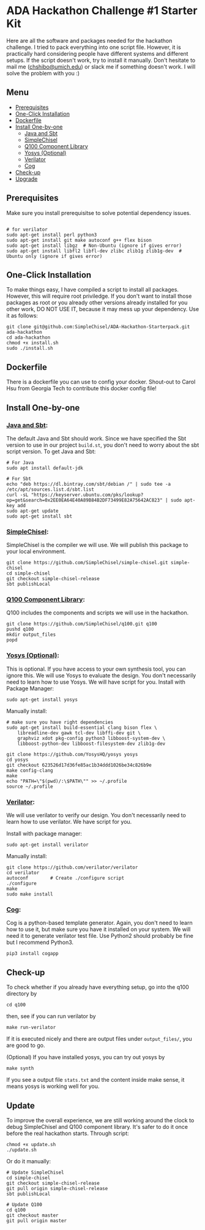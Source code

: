 # ADA Hackathon Challenge #1 Starter Kit

Here are all the software and packages needed for the hackathon challenge. I tried to pack everything into one script file. However, it is practically hard considering people have different systems and different setups. If the script doesn't work, try to install it manually. Don't hesitate to mail me (chshibo@umich.edu) or slack me if something doesn't work. I will solve the problem with you :)

## Menu
- [Prerequisites](#prerequisites)
- [One-Click Installation](#one-click-installation)
- [Dockerfile](#dockerfile)
- [Install One-by-one](#install-one-by-one)
	- [Java and Sbt](#java-and-sbt)
	- [SimpleChisel](#simplechisel)
	- [Q100 Component Library](#q100)
	- [Yosys (Optional)](#yosys\ (optional))
	- [Verilator](#verilator)
	- [Cog](#Cog)
- [Check-up](#check-up)
- [Upgrade](#upgrade)
## Prerequisites
Make sure you install prerequisitse to solve potential dependency issues.
```

# for verilator
sudo apt-get install perl python3
sudo apt-get install git make autoconf g++ flex bison
sudo apt-get install libgz  # Non-Ubuntu (ignore if gives error)
sudo apt-get install libfl2 libfl-dev zlibc zlib1g zlib1g-dev  # Ubuntu only (ignore if gives error)

```

## One-Click Installation
To make things easy, I have compiled a script to install all packages. However, this will require root priviledge. If you don't want to install those packages as root or you already other versions already installed for you other work, DO NOT USE IT, because it may mess up your dependency. Use it as follows:
```
git clone git@github.com:SimpleChisel/ADA-Hackathon-Starterpack.git ada-hackathon
cd ada-hackathon
chmod +x install.sh
sudo ./install.sh
```

## Dockerfile
There is a dockerfile you can use to config your docker. Shout-out to Carol Hsu from Georgia Tech to contribute this docker config file!

## Install One-by-one

### [Java and Sbt]():
The default Java and Sbt should work. Since we have specified the Sbt version to use in our project `build.st`, you don't need to worry about the sbt script version. 
To get Java and Sbt:
```
# For Java
sudo apt install default-jdk

# For Sbt
echo "deb https://dl.bintray.com/sbt/debian /" | sudo tee -a /etc/apt/sources.list.d/sbt.list
curl -sL "https://keyserver.ubuntu.com/pks/lookup?op=get&search=0x2EE0EA64E40A89B84B2DF73499E82A75642AC823" | sudo apt-key add
sudo apt-get update
sudo apt-get install sbt
```

### [SimpleChisel](https://github.com/SimpleChisel/simple-chisel):
SimpleChisel is the compiler we will use. We will publish this package to your local environment. 
```
git clone https://github.com/SimpleChisel/simple-chisel.git simple-chisel
cd simple-chisel
git checkout simple-chisel-release
sbt publishLocal
```

### [Q100 Component Library](https://github.com/SimpleChisel/q100.git):
Q100 includes the components and scripts we will use in the hackathon.
```
git clone https://github.com/SimpleChisel/q100.git q100
pushd q100
mkdir output_files
popd
```

### [Yosys (Optional)](https://github.com/YosysHQ/yosys):
This is optional. If you have access to your own synthesis tool, you can ignore this. We will use Yosys to evaluate the design. You don't necessarily need to learn how to use Yosys. We will have script for you.
Install with Package Manager:
```
sudo apt-get install yosys
```

Manually install:
```
# make sure you have right dependencies
sudo apt-get install build-essential clang bison flex \
	libreadline-dev gawk tcl-dev libffi-dev git \
	graphviz xdot pkg-config python3 libboost-system-dev \
	libboost-python-dev libboost-filesystem-dev zlib1g-dev

git clone https://github.com/YosysHQ/yosys yosys
cd yosys
git checkout 623526d17d36fe85ac1b34ddd1026be34c826b9e
make config-clang
make
echo "PATH=\"$(pwd)/:\$PATH\"" >> ~/.profile
source ~/.profile
```

### [Verilator](https://github.com/verilator/verilator/blob/master/docs/install.adoc):
We will use verilator to verify our design. You don't necessarily need to learn how to use verilator. We have script for you.

Install with package manager:
```
sudo apt-get install verilator
```

Manually install:
```
git clone https://github.com/verilator/verilator
cd verilator
autoconf        # Create ./configure script
./configure
make
sudo make install
```

### [Cog](https://nedbatchelder.com/code/cog/):
	
Cog is a python-based template generator. Again, you don't need to learn how to use it, but make sure you have it installed on your system. We will need it to generate verilator test file. Use Python2 should probably be fine but I recommend Python3.

```
pip3 install cogapp
```
## Check-up
To check whether if you already have everything setup, go into the q100 directory by
```
cd q100
```
then, see if you can run verilator by
```
make run-verilator
```
If it is executed nicely and there are output files under `output_files/`, you are good to go.

(Optional) If you have installed yosys, you can try out yosys by
```
make synth
```
If you see a output file `stats.txt` and the content inside make sense, it means yosys is working well for you.
## Update
To improve the overall experience, we are still working around the clock to debug SimpleChisel and Q100 component library.
It's safer to do it once before the real hackathon starts.
Through script:
```
chmod +x update.sh
./update.sh
```

Or do it manually:
```
# Update SimpleChisel
cd simple-chisel
git checkout simple-chisel-release
git pull origin simple-chisel-release
sbt publishLocal

# Update Q100
cd q100
git checkout master
git pull origin master
```